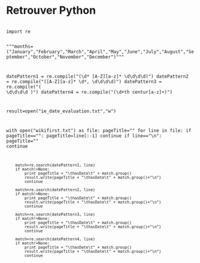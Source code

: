 **Retrouver Python**
====================


<code>
import re

"""months=("January","February","March","April","May","June","July","August","September","October","November","December")"""

datePattern1 = re.compile("(\d* [A-Z][a-z]* \d\d\d\d)")
datePattern2 = re.compile("([A-Z][a-z]* \d*, \d\d\d\d)")
datePattern3 = re.compile("( \d\d\d\d )")
datePattern4 = re.compile("(\d+th centur[a-z]+)")

result=open("ie_date_evaluation.txt","w")

with open("wikifirst.txt") as file:
    pageTitle=""
    for line in file:
        if pageTitle=="":
            pageTitle=line[:-1]
            continue
        if line=="\n":
            pageTitle=""
            continue
        
        match=re.search(datePattern1, line)
        if match!=None:
            print pageTitle + "\thasDate\t" + match.group()
            result.write(pageTitle + "\thasDate\t" + match.group()+"\n")
            continue
            
        match=re.search(datePattern2, line)
        if match!=None:
            print pageTitle + "\thasDate\t" + match.group()
            result.write(pageTitle + "\thasDate\t" + match.group()+"\n")
            continue

        match=re.search(datePattern3, line)
        if match!=None:
            print pageTitle + "\thasDate\t" + match.group()
            result.write(pageTitle + "\thasDate\t" + match.group()+"\n")
            continue

        match=re.search(datePattern4, line)
        if match!=None:
            print pageTitle + "\thasDate\t" + match.group()
            result.write(pageTitle + "\thasDate\t" + match.group()+"\n")
            continue
<code>  

